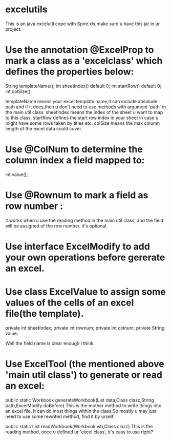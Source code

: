 # excelutils
This is an java excelutil cope with Spire.xls,make sure u have this jar in ur project.

# Use the annotation @ExcelProp to mark a class as a 'excelclass' which defines the properties below:
String templateName();
int sheetIndex() default 0;
int startRow() default 0;
int colSize();
 
 templateName means your excel template name,it can include absolude path and if it does,then u don't need to use methods with argument 'path' in the main util class.
 sheetIndex means the index of the sheet u want to map to this class.
 startRow defines the start row index in your sheet in case u might have some rows taken by titles etc.
 colSize means the max column length of the excel data could cover.
 
# Use @ColNum to determine the column index a field mapped to:
 int value();
 
# Use @Rownum to mark a field as row number :
 it works when u use the reading method in the main util class, and the field will be assigned of the row number.
 it's optional.
 
# Use interface ExcelModify to add your own operations before gererate an excel.
 
# Use class ExcelValue to assign some values of the cells of an excel file(the template).
 private int sheetIndex;
 private int rownum;
 private int colnum;
 private String value;
 
 Well the field name is clear enough i think.
 
# Use ExcelTool (the mentioned above 'main util class') to generate or read an excel:
 public static <T> Workbook generateWorkbook(List<T> data,Class<T> clazz,String path,ExcelModify doBefore)
 This is the mother method to write things into an excel file, it can do most things within the class.So mostly u may just need to use some rewrited method, find it by urself.
 
 public static <T> List<T> readWorkbook(Workbook wb,Class<T> clazz)
 This is the reading method, once u defined ur 'excel class', it's easy to use right?
  
